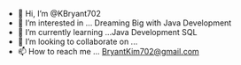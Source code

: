 - 👋 Hi, I’m @KBryant702
- 👀 I’m interested in ... Dreaming Big with Java Development
- 🌱 I’m currently learning ...Java Development SQL
- 💞️ I’m looking to collaborate on ...
- 📫 How to reach me ... BryantKim702@gmail.com

<!---
KBryant702/KBryant702 is a ✨ special ✨ repository because its `README.md` (this file) appears on your GitHub profile.
You can click the Preview link to take a look at your changes.
--->
